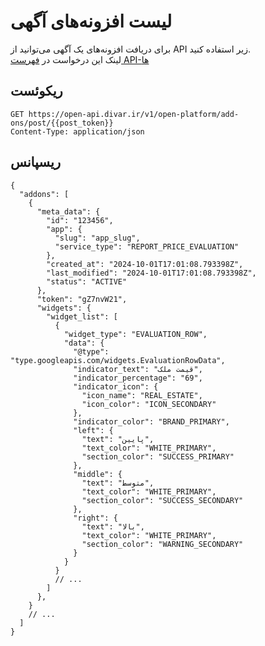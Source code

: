 # لیست افزونه‌های آگهی

برای دریافت افزونه‌های یک آگهی می‌توانید از API زیر استفاده کنید.
<br />
لینک این درخواست در [فهرست API-ها](https://divar.ir/kenar/api-doc#tag/addons/GET/v1/open-platform/add-ons/post/{token})


## ریکوئست

```http request
GET https://open-api.divar.ir/v1/open-platform/add-ons/post/{{post_token}}
Content-Type: application/json

```

## ریسپانس

```json5
{
  "addons": [
    {
      "meta_data": {
        "id": "123456",
        "app": {
          "slug": "app_slug",
          "service_type": "REPORT_PRICE_EVALUATION"
        },
        "created_at": "2024-10-01T17:01:08.793398Z",
        "last_modified": "2024-10-01T17:01:08.793398Z",
        "status": "ACTIVE"
      },
      "token": "gZ7nvW21",
      "widgets": {
        "widget_list": [
          {
            "widget_type": "EVALUATION_ROW",
            "data": {
              "@type": "type.googleapis.com/widgets.EvaluationRowData",
              "indicator_text": "قیمت ملک",
              "indicator_percentage": "69",
              "indicator_icon": {
                "icon_name": "REAL_ESTATE",
                "icon_color": "ICON_SECONDARY"
              },
              "indicator_color": "BRAND_PRIMARY",
              "left": {
                "text": "پایین",
                "text_color": "WHITE_PRIMARY",
                "section_color": "SUCCESS_PRIMARY"
              },
              "middle": {
                "text": "متوسط",
                "text_color": "WHITE_PRIMARY",
                "section_color": "SUCCESS_SECONDARY"
              },
              "right": {
                "text": "بالا",
                "text_color": "WHITE_PRIMARY",
                "section_color": "WARNING_SECONDARY"
              }
            }
          }
          // ...
        ]
      },
    }
    // ...
  ]
}
```
